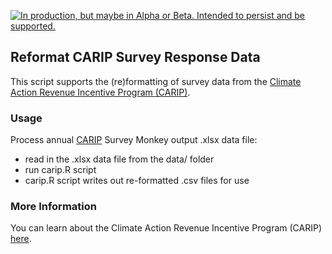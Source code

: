 <!--
Copyright 2018 Province of British Columbia

Licensed under the Apache License, Version 2.0 (the "License");
you may not use this file except in compliance with the License.
You may obtain a copy of the License at

http://www.apache.org/licenses/LICENSE-2.0

Unless required by applicable law or agreed to in writing, software distributed under the License is distributed on an "AS IS" BASIS,
WITHOUT WARRANTIES OR CONDITIONS OF ANY KIND, either express or implied.
See the License for the specific language governing permissions and limitations under the License.
-->


<a id="devex-badge" rel="Delivery" href="https://github.com/BCDevExchange/assets/blob/master/README.md"><img alt="In production, but maybe in Alpha or Beta. Intended to persist and be supported." style="border-width:0" src="https://assets.bcdevexchange.org/images/badges/delivery.svg" title="In production, but maybe in Alpha or Beta. Intended to persist and be supported." /></a>

## Reformat CARIP Survey Response Data

This script supports the (re)formatting of survey data from the [Climate Action Revenue Incentive Program (CARIP)](https://www2.gov.bc.ca/gov/content?id=AE27DEC3441F40C9895735BA8B625B0E). 

### Usage

Process annual [CARIP](https://www2.gov.bc.ca/gov/content?id=AE27DEC3441F40C9895735BA8B625B0E) Survey Monkey output .xlsx  data file:

- read in the .xlsx  data file from the data/ folder
- run carip.R script
- carip.R script writes out re-formatted .csv files for use


### More Information

You can learn about the Climate Action Revenue Incentive Program (CARIP) [here](https://www2.gov.bc.ca/gov/content?id=AE27DEC3441F40C9895735BA8B625B0E).

